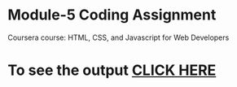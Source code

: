 # Module-5 Coding Assignment

Coursera course: HTML, CSS, and Javascript for Web Developers

# To see the output [CLICK HERE](https://ankitjain17.github.io/Coursera-testHtml/mod5/)
